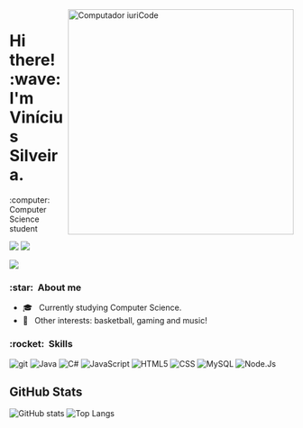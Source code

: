 <img src="https://raw.githubusercontent.com/MicaelliMedeiros/micaellimedeiros/master/image/computer-illustration.png" min-width="400px" max-width="400px" width="400px" align="right" alt="Computador iuriCode">

<h1 align="left"> 
  Hi there! :wave: <br>
  I'm Vinícius Silveira.
</h1>

<p align="left">
  :computer: Computer Science student
</p>


<p align="left">
  

  <a href="https://www.linkedin.com/in/vin%C3%ADcius-silveira-948480157/" alt="Linkedin">
  <img src="https://img.shields.io/badge/-Linkedin-0e76a8?style=flat-square&logo=Linkedin&logoColor=white&link="https://www.linkedin.com/in/vin%C3%ADcius-silveira-948480157/" /></a>

  <a href="https://wa.me/5511998904227/" alt="WhatsApp">
  <img src="https://img.shields.io/badge/-WhatsApp-25d366?style=flat-square&labelColor=25d366&logo=whatsapp&logoColor=white&link="https://wa.me/5511998904227/"></a>

 
</p>  

![](https://komarev.com/ghpvc/?username=vinicius-silveira1&color=006bed)

<h3> :star: &nbsp;About me </h3>

- 🎓 &nbsp; Currently studying Computer Science.
- :sparkling_heart: &nbsp; Other interests: basketball, gaming and music!

<h3> :rocket: &nbsp;Skills </h3>

  ![git](https://img.shields.io/badge/--F05032?logo=git&logoColor=ffffff)
  ![Java](https://img.shields.io/badge/Java-333333?style=flat&logo=java)
  ![C#](https://img.shields.io/badge/Csharp-333333?style=flat&logo=csharp)
  ![JavaScript](https://img.shields.io/badge/-JavaScript-333333?style=flat&logo=javascript)
  ![HTML5](https://img.shields.io/badge/-HTML5-333333?style=flat&logo=HTML5)
  ![CSS](https://img.shields.io/badge/-CSS-333333?style=flat&logo=CSS3&logoColor=1572B6)
  ![MySQL](https://img.shields.io/badge/-MySQL-333333?style=flat&logo=mysql)
  ![Node.Js](https://img.shields.io/badge/-NodeJs-333333?style=flat&logo=nodejs)

## **GitHub Stats**

![GitHub stats](https://github-readme-stats.vercel.app/api?username=vinicius-silveira1&theme=dark&show_icons=true)
![Top Langs](https://github-readme-stats.vercel.app/api/top-langs/?username=vinicius-silveira1&layout=compact&theme=dark)
  
